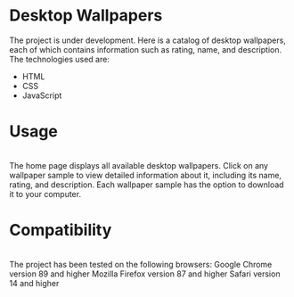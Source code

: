 # Desktop Wallpapers
The project is under development. Here is a catalog of desktop wallpapers, each of which contains information such as rating, name, and description. 
The technologies used are: 
<ul><li>HTML</li>
<li>CSS</li>
<li>JavaScript</li>
</ul>
<h1>Usage</h1><br>
The home page displays all available desktop wallpapers.
Click on any wallpaper sample to view detailed information about it, including its name, rating, and description.
Each wallpaper sample has the option to download it to your computer.
<h1>Compatibility</h1><br>
The project has been tested on the following browsers:
Google Chrome version 89 and higher
Mozilla Firefox version 87 and higher
Safari version 14 and higher
